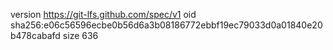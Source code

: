 version https://git-lfs.github.com/spec/v1
oid sha256:e06c56596ecbe0b56d6a3b08186772ebbf19ec79033d0a01840e20b478cabafd
size 636
